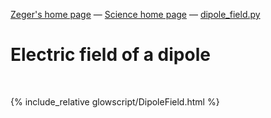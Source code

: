 [Zeger's home page](https://www.hendrikse.name/) &mdash; [Science home page](https://www.hendrikse.name/science/) &mdash; [dipole_field.py](dipole_field.html) 

# Electric field of a dipole
<div class="header_line"><br/></div>

{% include_relative glowscript/DipoleField.html %}



